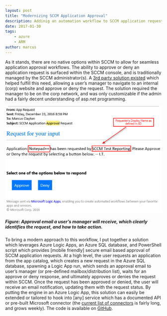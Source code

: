 ```yaml
---
layout: post
title: "Modernizing SCCM Application Approval"
description: Addinig an automation workflow to SCCM application requests
date: 2017-01-30
tags:
    - azure
    - ARM
author: marcus
---
```


As it stands, there are no native options within SCCM to allow for seamless application approval workflows. The ability to approve or deny an application request is surfaced within the SCCM console, and is traditionally managed by the SCCM administrator(s). A [3rd party solution existed](http://blog.coretech.dk/kea/coretech-application-e-mail-approval-tool/ "CoreTech") which helped fulfill this need, allowing a user’s manager to navigate to an internal (corp) website and approve or deny the request. The solution required the manager to be on the corp network, and was only customizable if the admin had a fairly decent understanding of asp.net programming.

![Azure VM Onboarding Experience](/assets/posts/2017-01-30-SCCM-App-Approval/01.png)
##### *Figure: Approval email a user’s manager will receive, which clearly identifies the request, and how to take action.*

To bring a modern approach to this workflow, I put together a solution which leverages Azure Logic Apps, an Azure SQL database, and PowerShell script which provides [mobile friendly] secure email based approval of SCCM application requests. At a high level, the user requests an application from the app catalog, which creates a new request in the Azure SQL database, spawning a Logic App run, which sends an approval email to user’s manager (or pre-defined mailbox/distribution list), waits for an approve or deny response, and ultimately approves or denies the request within SCCM. Once the request has been approved or denied, the user will receive an email notification, updating them with the request status. By putting the engine in an Azure Logic App, this solution can easily be extended or tailored to hook into [any] service which has a documented API or pre-built Microsoft connector (the [current list of connectors](
https://docs.microsoft.com/en-us/azure/connectors/apis-list "Logic App Connectors") is fairly long, and grows weekly). The code is available on [GitHub](https://github.com/marcusclayton/SCCM_App_Approval "Repo").